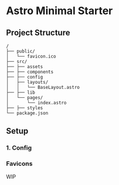 # Astro Minimal Starter

## Project Structure

```
/
├── public/
│   └── favicon.ico
├── src/
├── ├── assets
├── ├── components
├── ├── config
│   ├── layouts/
│   │   └── BaseLayout.astro
├── ├── lib
│   └── pages/
│       └── index.astro
├── ├── styles
└── package.json
```

## Setup

### 1. Config

### Favicons 
WIP
